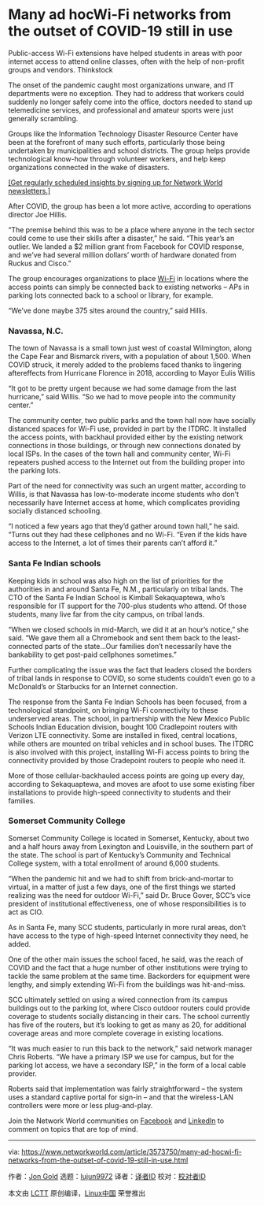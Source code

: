 [#]: collector: (lujun9972)
[#]: translator: ( )
[#]: reviewer: ( )
[#]: publisher: ( )
[#]: url: ( )
[#]: subject: (Many ad hocWi-Fi networks from the outset of COVID-19 still in use)
[#]: via: (https://www.networkworld.com/article/3573750/many-ad-hocwi-fi-networks-from-the-outset-of-covid-19-still-in-use.html)
[#]: author: (Jon Gold https://www.networkworld.com/author/Jon-Gold/)

Many ad hocWi-Fi networks from the outset of COVID-19 still in use
======
Public-access Wi-Fi extensions have helped students in areas with poor internet access to attend online classes, often with the help of non-profit groups and vendors.
Thinkstock

The onset of the pandemic caught most organizations unware, and IT departments were no exception. They had to address that workers could suddenly no longer safely come into the office, doctors needed to stand up telemedicine services, and professional and amateur sports were just generally scrambling.

Groups like the Information Technology Disaster Resource Center have been at the forefront of many such efforts, particularly those being undertaken by municipalities and school districts. The group helps provide technological know-how through volunteer workers, and help keep organizations connected in the wake of disasters.

[[Get regularly scheduled insights by signing up for Network World newsletters.]][1]

After COVID, the group has been a lot more active, according to operations director Joe Hillis.

“The premise behind this was to be a place where anyone in the tech sector could come to use their skills after a disaster,” he said. “This year’s an outlier. We landed a $2 million grant from Facebook for COVID response, and we’ve had several million dollars’ worth of hardware donated from Ruckus and Cisco.”

The group encourages organizations to place [Wi-Fi][2] in locations where the access points can simply be connected back to existing networks – APs in parking lots connected back to a school or library, for example.

“We’ve done maybe 375 sites around the country,” said Hillis.

### **Navassa, N.C.**

The town of Navassa is a small town just west of coastal Wilmington, along the Cape Fear and Bismarck rivers, with a population of about 1,500. When COVID struck, it merely added to the problems faced thanks to lingering aftereffects from Hurricane Florence in 2018, according to Mayor Eulis Willis

“It got to be pretty urgent because we had some damage from the last hurricane,” said Willis. “So we had to move people into the community center.”

The community center, two public parks and the town hall now have socially distanced spaces for Wi-Fi use, provided in part by the ITDRC. It installed the access points, with backhaul provided either by the existing network connections in those buildings, or through new connections donated by local ISPs. In the cases of the town hall and community center, Wi-Fi repeaters pushed access to the Internet out from the building proper into the parking lots.

Part of the need for connectivity was such an urgent matter, according to Willis, is that Navassa has low-to-moderate income students who don’t necessarily have Internet access at home, which complicates providing socially distanced schooling.

“I noticed a few years ago that they’d gather around town hall,” he said. “Turns out they had these cellphones and no Wi-Fi. “Even if the kids have access to the Internet, a lot of times their parents can’t afford it.”

### Santa Fe Indian schools

Keeping kids in school was also high on the list of priorities for the authorities in and around Santa Fe, N.M., particularly on tribal lands. The CTO of the Santa Fe Indian School is Kimball Sekaquaptewa, who’s responsible for IT support for the 700-plus students who attend. Of those students, many live far from the city campus, on tribal lands.

“When we closed schools in mid-March, we did it at an hour’s notice,” she said. “We gave them all a Chromebook and sent them back to the least-connected parts of the state…Our families don’t necessarily have the bankability to get post-paid cellphones sometimes.”

Further complicating the issue was the fact that leaders closed the borders of tribal lands in response to COVID, so some students couldn’t even go to a McDonald’s or Starbucks for an Internet connection.

The response from the Santa Fe Indian Schools has been focused, from a technological standpoint, on bringing Wi-Fi connectivity to these underserved areas. The school, in partnership with the New Mexico Public Schools Indian Education division, bought 100 Cradlepoint routers with Verizon LTE connectivity. Some are installed in fixed, central locations, while others are mounted on tribal vehicles and in school buses. The ITDRC is also involved with this project, installing Wi-Fi access points to bring the connectivity provided by those Cradepoint routers to people who need it.

More of those cellular-backhauled access points are going up every day, according to Sekaquaptewa, and moves are afoot to use some existing fiber installations to provide high-speed connectivity to students and their families.

### Somerset Community College

Somerset Community College is located in Somerset, Kentucky, about two and a half hours away from Lexington and Louisville, in the southern part of the state. The school is part of Kentucky’s Community and Technical College system, with a total enrollment of around 6,000 students.

“When the pandemic hit and we had to shift from brick-and-mortar to virtual, in a matter of just a few days, one of the first things we started realizing was the need for outdoor Wi-Fi,” said Dr. Bruce Gover, SCC’s vice president of institutional effectiveness, one of whose responsibilities is to act as CIO.

As in Santa Fe, many SCC students, particularly in more rural areas, don’t have access to the type of high-speed Internet connectivity they need, he added.

One of the other main issues the school faced, he said, was the reach of COVID and the fact that a huge number of other institutions were trying to tackle the same problem at the same time. Backorders for equipment were lengthy, and simply extending Wi-Fi from the buildings was hit-and-miss.

SCC ultimately settled on using a wired connection from its campus buildings out to the parking lot, where Cisco outdoor routers could provide coverage to students socially distancing in their cars. The school currently has five of the routers, but it’s looking to get as many as 20, for additional coverage areas and more complete coverage in existing locations.

“It was much easier to run this back to the network,” said network manager Chris Roberts. “We have a primary ISP we use for campus, but for the parking lot access, we have a secondary ISP,” in the form of a local cable provider.

Roberts said that implementation was fairly straightforward – the system uses a standard captive portal for sign-in – and that the wireless-LAN controllers were more or less plug-and-play.

Join the Network World communities on [Facebook][3] and [LinkedIn][4] to comment on topics that are top of mind.

--------------------------------------------------------------------------------

via: https://www.networkworld.com/article/3573750/many-ad-hocwi-fi-networks-from-the-outset-of-covid-19-still-in-use.html

作者：[Jon Gold][a]
选题：[lujun9972][b]
译者：[译者ID](https://github.com/译者ID)
校对：[校对者ID](https://github.com/校对者ID)

本文由 [LCTT](https://github.com/LCTT/TranslateProject) 原创编译，[Linux中国](https://linux.cn/) 荣誉推出

[a]: https://www.networkworld.com/author/Jon-Gold/
[b]: https://github.com/lujun9972
[1]: https://www.networkworld.com/newsletters/signup.html
[2]: https://www.networkworld.com/article/3560993/what-is-wi-fi-and-why-is-it-so-important.html
[3]: https://www.facebook.com/NetworkWorld/
[4]: https://www.linkedin.com/company/network-world
